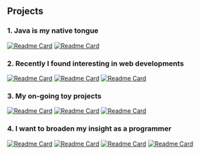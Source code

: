 ## Projects

### 1. Java is my native tongue

[![Readme Card](https://github-readme-stats.vercel.app/api/pin/?username=2ood&repo=YND)](https://github.com/anuraghazra/github-readme-stats)
[![Readme Card](https://github-readme-stats.vercel.app/api/pin/?username=2ood&repo=problemShooter)](https://github.com/anuraghazra/github-readme-stats)

### 2. Recently I found interesting in web developments

[![Readme Card](https://github-readme-stats.vercel.app/api/pin/?username=2ood&repo=Nadapgae)](https://github.com/anuraghazra/github-readme-stats)
[![Readme Card](https://github-readme-stats.vercel.app/api/pin/?username=2ood&repo=chaneeMinbak)](https://github.com/anuraghazra/github-readme-stats)
[![Readme Card](https://github-readme-stats.vercel.app/api/pin/?username=2ood&repo=2ood)](https://github.com/anuraghazra/github-readme-stats)

### 3. My on-going toy projects

[![Readme Card](https://github-readme-stats.vercel.app/api/pin/?username=2ood&repo=PrintGibberish)](https://github.com/anuraghazra/github-readme-stats)
[![Readme Card](https://github-readme-stats.vercel.app/api/pin/?username=2ood&repo=DutyTakeTurns)](https://github.com/anuraghazra/github-readme-stats)
[![Readme Card](https://github-readme-stats.vercel.app/api/pin/?username=2ood&repo=where-are-you)](https://github.com/anuraghazra/github-readme-stats)

### 4. I want to broaden my insight as a programmer

[![Readme Card](https://github-readme-stats.vercel.app/api/pin/?username=2ood&repo=learnjs)](https://github.com/anuraghazra/github-readme-stats)
[![Readme Card](https://github-readme-stats.vercel.app/api/pin/?username=2ood&repo=javascript101)](https://github.com/anuraghazra/github-readme-stats)
[![Readme Card](https://github-readme-stats.vercel.app/api/pin/?username=2ood&repo=Backend-Ga-MoNya)](https://github.com/anuraghazra/github-readme-stats)
[![Readme Card](https://github-readme-stats.vercel.app/api/pin/?username=2ood&repo=learnFlutter)](https://github.com/anuraghazra/github-readme-stats)
